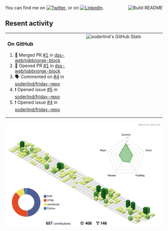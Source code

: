 
<a href="https://github.com/soderlind/soderlind/actions"><img src="https://github.com/soderlind/soderlind/workflows/Build%20README/badge.svg" align="right" alt="Build README"></a>

<!-- Actual text -->
You can find me on [![Twitter][1.2]][1], or on [![LinkedIn][2.2]][2].

<!-- Icons -->

[1.2]: http://i.imgur.com/wWzX9uB.png (twitter icon without padding)
[2.2]: https://raw.githubusercontent.com/MartinHeinz/MartinHeinz/master/linkedin-3-16.png (LinkedIn icon without padding)

<!-- Links to your social media accounts -->

[1]: https://twitter.com/soderlind
[2]: https://www.linkedin.com/in/soderlind/

## Resent activity

<table width="100%" border="0"><tr><td width="49%">

### On GitHub

<!--START_SECTION:activity-->
1. 🎉 Merged PR [#1](https://github.com/dss-web/jobbnorge-block/pull/1) in [dss-web/jobbnorge-block](https://github.com/dss-web/jobbnorge-block)
2. 💪 Opened PR [#1](https://github.com/dss-web/jobbnorge-block/pull/1) in [dss-web/jobbnorge-block](https://github.com/dss-web/jobbnorge-block)
3. 🗣 Commented on [#4](https://github.com/soderlind/friday-repo/issues/4) in [soderlind/friday-repo](https://github.com/soderlind/friday-repo)
4. ❗️ Opened issue [#5](https://github.com/soderlind/friday-repo/issues/5) in [soderlind/friday-repo](https://github.com/soderlind/friday-repo)
5. ❗️ Opened issue [#4](https://github.com/soderlind/friday-repo/issues/4) in [soderlind/friday-repo](https://github.com/soderlind/friday-repo)
<!--END_SECTION:activity-->
  </td>
<td width="49%" valign="top">
  <img   alt="soderlind's GitHub Stats" src="https://awesome-github-stats.azurewebsites.net/user-stats/soderlind?cardType=level-alternate&Title=FFFFFF&Border=FFFFFF" />
</td></tr></table>


![](./profile-3d-contrib/profile-green-animate.svg)


